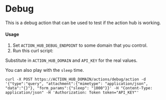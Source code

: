 # Debug

This is a debug action that can be used to test if the action hub is working.

#### Usage
1. Set `ACTION_HUB_DEBUG_ENDPOINT` to some domain that you control.
2. Run this curl script:

  Substitute in `ACTION_HUB_DOMAIN` and `API_KEY` for the real values.

  You can also play with the `sleep` time.

  ```
  curl -X POST https://ACTION_HUB_DOMAIN/actions/debug/action -d '{"type":"query", "attachment":{"mimetype": "application/json", "data":"{}"}, "form_params":{"sleep": "1000"}}' -H "Content-Type: application/json" -H 'Authorization: Token token="API_KEY"'
  ```
